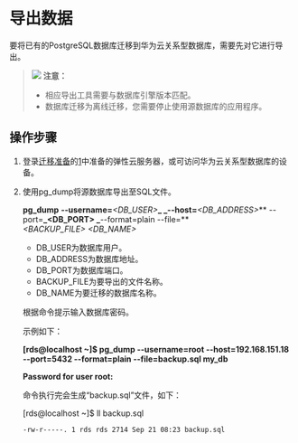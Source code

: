 # 导出数据<a name="TOPIC_0142028617"></a>

要将已有的PostgreSQL数据库迁移到华为云关系型数据库，需要先对它进行导出。

>![](public_sys-resources/icon-notice.gif) **注意：**   
>-   相应导出工具需要与数据库引擎版本匹配。  
>-   数据库迁移为离线迁移，您需要停止使用源数据库的应用程序。  

## 操作步骤<a name="section25586269104740"></a>

1.  登录[迁移准备](迁移准备-2.md)的[1](迁移准备-2.md#li61751156194257)中准备的弹性云服务器，或可访问华为云关系型数据库的设备。
2.  使用pg\_dump将源数据库导出至SQL文件。

    **pg\_dump** **--username=**_<DB\_USER\>_**_ _--host=**_<DB\_ADDRESS\>_** --port=**_<DB\_PORT\> _**--format=plain --file=**_<BACKUP\_FILE\>_ _<DB\_NAME\>_

    -   DB\_USER为数据库用户。
    -   DB\_ADDRESS为数据库地址。
    -   DB\_PORT为数据库端口。
    -   BACKUP\_FILE为要导出的文件名称。
    -   DB\_NAME为要迁移的数据库名称。

    根据命令提示输入数据库密码。

    示例如下：

    **\[rds@localhost ~\]$ pg\_dump --username=root --host=192.168.151.18 --port=**5432**  --format=plain --file=backup.sql my\_db**

    **Password for user root:**

    命令执行完会生成“backup.sql”文件，如下：

    \[rds@localhost ~\]$ ll backup.sql

    ```
    -rw-r-----. 1 rds rds 2714 Sep 21 08:23 backup.sql
    ```


